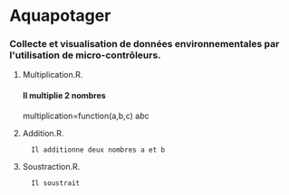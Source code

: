 # Aquapotager
### Collecte et visualisation de données environnementales par l'utilisation de micro-contrôleurs.

1. Multiplication.R.
   
   #### Il multiplie 2 nombres
      multiplication=function(a,b,c)
      a*b*c

2. Addition.R.
   
         Il additionne deux nombres a et b

3. Soustraction.R.
   
         Il soustrait
